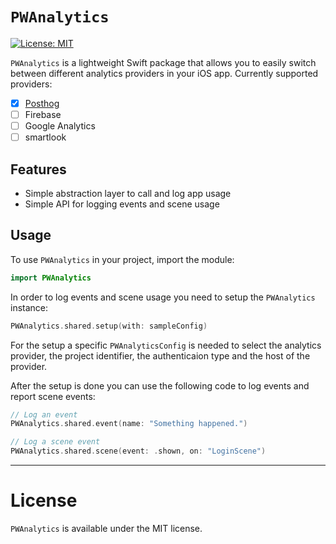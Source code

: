 # `PWAnalytics`

[![License: MIT](https://img.shields.io/badge/License-MIT-blue.svg)](https://github.com/pwoessner/PWAnalytics/blob/main/LICENSE)

`PWAnalytics` is a lightweight Swift package that allows you to easily switch between different analytics providers in your iOS app. 
Currently supported providers: 
- [x] [Posthog](https://posthog.com)
- [ ] Firebase
- [ ] Google Analytics
- [ ] smartlook

## Features

- Simple abstraction layer to call and log app usage
- Simple API for logging events and scene usage

## Usage
To use `PWAnalytics` in your project, import the module:

```swift
import PWAnalytics
```

In order to log events and scene usage you need to setup the `PWAnalytics` instance:
```swift
PWAnalytics.shared.setup(with: sampleConfig)
```

For the setup a specific `PWAnalyticsConfig` is needed to select the analytics provider, the project identifier, the authenticaion type and the host of the provider.

After the setup is done you can use the following code to log events and report scene events:
```swift
// Log an event
PWAnalytics.shared.event(name: "Something happened.")

// Log a scene event
PWAnalytics.shared.scene(event: .shown, on: "LoginScene")
```

---
# License
`PWAnalytics` is available under the MIT license.

